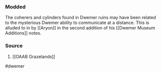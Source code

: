 ### Modded
The coherers and cylinders found in Dwemer ruins may have been related to the mysterious Dwemer ability to communicate at a distance. This is alluded to in by [[Aryon]] in the second addition of his [[Dwemer Museum Additions]] notes.
### Source
1. [[OAAB Grazelands]]

#dwemer 